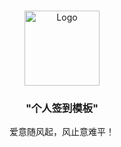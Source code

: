<!-- PROJECT LOGO -->
<br />

<p align="center">
  <a href="https://github.com/FellBan/Template-Library">
    <img src="https://image.bingfong.com/images/img2409.jpg" alt="Logo" width="120" height="120">
  </a>

  <h3 align="center">"个人签到模板"</h3>
  <p align="center">
    爱意随风起，风止意难平！
    <br />
